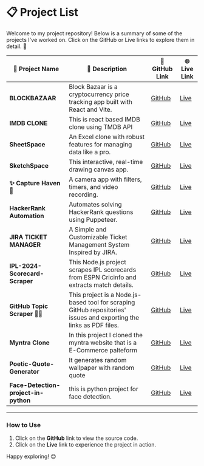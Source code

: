 # 📋 Project List

Welcome to my project repository! Below is a summary of some of the projects I've worked on. Click on the GitHub or Live links to explore them in detail. 🚀

| 📂 **Project Name** | 📝 **Description**           | 🔗 **GitHub Link**                  | 🌐 **Live Link**                  |
|----------------------|-----------------------------|-------------------------------------|-----------------------------------|
| **BLOCKBAZAAR**       | Block Bazaar is a cryptocurrency price tracking app built with React and Vite. | [GitHub](https://github.com/Saquib-Anjum/BlockBazaar) | [Live](https://block-bazaar.vercel.app/) |
| **IMDB CLONE**       | This is react based IMDB clone using TMDB API | [GitHub](https://github.com/Saquib-Anjum/IMDB-Clone) | [Live](https://imdb-clone-self-omega.vercel.app/) |
| **SheetSpace**       | An Excel clone with robust features for managing data like a pro. | [GitHub](https://github.com/Saquib-Anjum/SheetSpace) | [Live](https://sheet-space.vercel.app/) |
| **SketchSpace**| This interactive, real-time drawing canvas app.           | [GitHub](https://github.com/Saquib-Anjum/SketchSpace) | [Live](https://sketch-space-fbnssyg7d-saquib-anjums-projects.vercel.app/) |
| **✨ Capture Haven🌟**   | A camera app with filters, timers, and video recording.           | [GitHub](https://github.com/Saquib-Anjum/Capture-Haven) | [Live](https://wonderful-tulumba-b2d4a8.netlify.app/) |
| **HackerRank Automation**| Automates solving HackerRank questions using Puppeteer.           | [GitHub](https://github.com/Saquib-Anjum/HackerRank-Automation-) | [Live](https://hackerrankauto.netlify.app) |
| **JIRA TICKET MANAGER**|A Simple and Customizable Ticket Management System Inspired by JIRA.           | [GitHub](https://github.com/Saquib-Anjum/JIRA-TICKET-MANAGER) | [Live](https://67161953cdd15a21b4e58c11--cozy-mooncake-de714c.netlify.app/) |
| **IPL-2024-Scorecard-Scraper**| This Node.js project scrapes IPL scorecards from ESPN Cricinfo and extracts match details.           | [GitHub](https://github.com/Saquib-Anjum/IPL-2024-Scorecard-Scraper) | [Live](https://hackerrankauto.netlify.app) |
| **GitHub Topic Scraper 🕵️‍♂️**| This project is a Node.js-based tool for scraping GitHub repositories' issues and exporting the links as PDF files.          | [GitHub](https://github.com/Saquib-Anjum/GitHub-Topic-Scraper) | [Live](https://hackerrankauto.netlify.app) |
| **Myntra Clone**|In this project I cloned the myntra website that is a E-Commerce palteform  | [GitHub](https://github.com/Saquib-Anjum/Myntra-Clone-Project) | [Live](https://66ca52902f99f1024e90fd51--dazzling-zabaione-f4a932.netlify.app/) |
| **Poetic-Quote-Generator**|It generates random wallpaper with random quote| [GitHub](https://poetic-rugelach-640b49.netlify.app/) | [Live](https://github.com/Saquib-Anjum/Poetic-Quote-Generator?tab=readme-ov-file) |
| **Face-Detection-project-in-python**| this is python project for face detection.  | [GitHub](https://github.com/Saquib-Anjum/Face-Detection-project-in-python) | [Live](https://github.com/Saquib-Anjum/Face-Detection-project-in-python/blob/master/result/Screenshot%202023-11-22%20110819.png) |
---

### How to Use

1. Click on the **GitHub** link to view the source code.
2. Click on the **Live** link to experience the project in action.

Happy exploring! 😊
